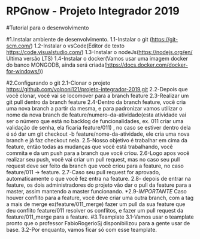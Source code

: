 # RPGnow - Projeto Integrador 2019

#Tutorial para o desenvolvimento

#1.Instalar ambiente de desenvolvimento.
    1.1-Instalar o git (https://git-scm.com/)
    1.2-Instalar o vsCode(Editor de texto https://code.visualstudio.com/)
    1.3-Instalar o nodeJs(https://nodejs.org/en/  Ultima versão LTS)
    1.4-Instalar o docker(Vamos usar uma imagem docker do banco MONGODB, ainda será criada(https://docs.docker.com/docker-for-windows/))
    
#2.Configurando o git
    2.1-Clonar o projeto https://github.com/volponi121/projeto-integrador-2019.git 
    2.2-Depois que você clonar, você vai se locomover para a branch feature
    2.3-Realizar um git pull dentro da branch feature
    2.4-Dentro da branch feature, você cria uma nova branch a partir da mesma, 
    e para padronizar vamos utilizar o nome da nova branch de feature/numero-da-atividade(esta atividade vai ser o número que está no backlog de funcionalidades, 
    ex. 011 criar uma validação de senha, ela ficaria feature/011) , no caso se estiver dentro dela é só dar um git checkout -b feature/nome-da-atividade,
    ele cria uma nova branch e já faz checkout nela.
    2.5-Nosso objetivo é trabalhar em cima da feature, então todas as mudanças que você está trabalhando, você commita e da um push para a branch que você criou.
    2.6-Logo apos você realizar seu push, você vai criar um pull request, mas no caso seu pull request deve ser feito da branch que você criou para a feature, 
    no caso feature/011 -> feature.
    2.7-Caso seu pull request for aprovado, automaticamente o que você fez entra na feature.
    2.8- depois de entrar na feature, os dois administradores do projeto vão dar o pull da feature para a master, assim mantendo a master funcionando.
    *2.9-*IMPORTANTE* Caso houver conflito para a feature, você deve criar uma outra branch, com a tag a mais de merge ex(feature/011_merge) fazer um pull 
    da sua feature que deu conflito feature/011 resolver os conflitos, e fazer um pull request da feature/011_merge para a feature.
#3.Teamplate
    3.1-Vamos usar o teamplate pronto que o professor FabioRogerioSj disponibilizou para a gente usar de base.
    3.2-Por enquanto, vamos ficar só com esse teamplate.


